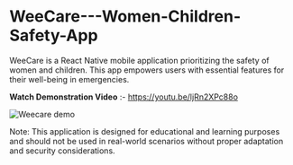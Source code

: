# WeeCare---Women-Children-Safety-App

WeeCare is a React Native mobile application prioritizing the safety of women and children. This app empowers users with essential features for their well-being in emergencies.

**Watch Demonstration Video** :- https://youtu.be/ljRn2XPc88o

![Weecare demo](https://github.com/Aksal00/WeeCare---Women-Children-Safety-App/assets/110421821/32fbb27b-6b3f-460b-8a10-29f3859ca43c)

Note: This application is designed for educational and learning purposes and should not be used in real-world scenarios without proper adaptation and security considerations.
